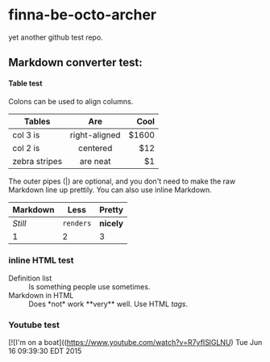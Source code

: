 # finna-be-octo-archer
yet another github test repo.


## Markdown converter test:


#### Table test


Colons can be used to align columns.

| Tables        | Are           | Cool  |
| ------------- |:-------------:| -----:|
| col 3 is      | right-aligned | $1600 |
| col 2 is      | centered      |   $12 |
| zebra stripes | are neat      |    $1 |

The outer pipes (|) are optional, and you don't need to make the raw Markdown line up prettily. You can also use inline Markdown.

Markdown | Less | Pretty
--- | --- | ---
*Still* | `renders` | **nicely**
1 | 2 | 3


### inline HTML test

<dl>
<dt>Definition list</dt>
<dd>Is something people use sometimes.</dd>

<dt>Markdown in HTML</dt>
<dd>Does *not* work **very** well. Use HTML <em>tags</em>.</dd>
</dl>



### Youtube test


[![I'm on a boat]((https://www.youtube.com/watch?v=R7yfISlGLNU)
Tue Jun 16 09:39:30 EDT 2015
